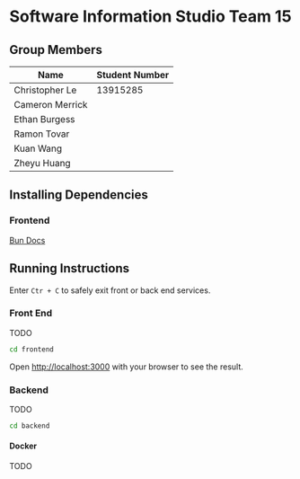 # Software Information Studio Team 15

## Group Members

| Name | Student Number |
| --- | --- |
| Christopher Le | 13915285 |
| Cameron Merrick |  |
| Ethan Burgess |  |
| Ramon Tovar |  |
| Kuan Wang |  |
| Zheyu Huang |  |


## Installing Dependencies

### Frontend
[Bun Docs](https://bun.sh/docs/installation)

## Running Instructions

Enter `Ctr + C` to safely exit front or back end services.

### Front End
TODO

```bash
cd frontend
```

Open [http://localhost:3000](http://localhost:3000) with your browser to see the result.

### Backend
TODO
``` bash
cd backend
```

#### Docker

TODO